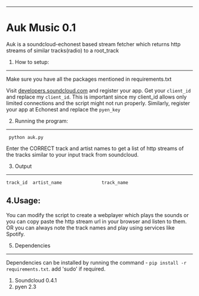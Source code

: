 -------------------------------------------------------------------------------------------------------
Auk Music 0.1
==============


Auk is a soundcloud-echonest based stream fetcher which returns http streams of similar tracks(radio) to a root_track


1. How to setup:
-----------------

Make sure you have all the packages mentioned in requirements.txt

Visit [developers.soundcloud.com](developers.soundcloud.com) and register your app. Get your `client_id` and replace my `client_id`. This is important since my client_id allows only limited connections and the script might not run properly.
Similarly, register your app at Echonest and replace the `pyen_key`

2. Running the program:
-----------------------

```
 python auk.py
 ```
  Enter the CORRECT track and artist names to get a list of http streams of the tracks similar to your input track from soundcloud.
 
3. Output
---------

```
track_id  artist_name               track_name
```
  
4.Usage:
--------
 You can modify the script to create a webplayer which plays the sounds or you can copy paste the http stream url in your browser and listen to them.
 OR you can always note the track names and play using services like Spotify.
  

5. Dependencies
-----------

Dependencies can be installed by running the command - `pip install -r requirements.txt`.
add 'sudo' if required.

1. Soundcloud 0.4.1
2. pyen 2.3
